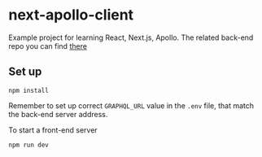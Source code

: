 # next-apollo-client
Example project for learning React, Next.js, Apollo.
The related back-end repo you can find [there](https://github.com/gints-erglis/prisma-mysql-server)

## Set up

```
npm install
```
Remember to set up correct `GRAPHQL_URL` value in the `.env` file, that match the back-end server address.
 
To start a front-end server
```
npm run dev
```